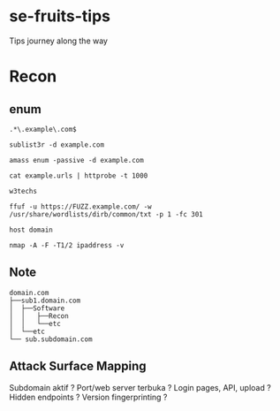 # se-fruits-tips
Tips journey along the way

# Recon

## enum
```.*\.example\.com$```

```sublist3r -d example.com```

```amass enum -passive -d example.com```

```cat example.urls | httprobe -t 1000```

```w3techs```

```ffuf -u https://FUZZ.example.com/ -w /usr/share/wordlists/dirb/common/txt -p 1 -fc 301```

```host domain```

```nmap -A -F -T1/2 ipaddress -v```

## Note
```
domain.com
├──sub1.domain.com
│  ├──Software
│  │   ├──Recon
│  │   └──etc
│  └──etc
└── sub.subdomain.com
```

## Attack Surface Mapping
Subdomain aktif	?
Port/web server terbuka	?
Login pages, API, upload ?
Hidden endpoints ?
Version fingerprinting	?
